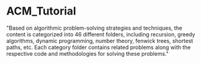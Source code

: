 # ACM_Tutorial

"Based on algorithmic problem-solving strategies and techniques, the content is categorized into 46 different folders, including recursion, greedy algorithms, dynamic programming, number theory, fenwick trees, shortest paths, etc. Each category folder contains related problems along with the respective code and methodologies for solving these problems."
